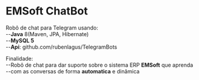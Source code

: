 # EMSoft ChatBot
Robô de chat para Telegram usando:<br>
--<b>Java</b> 8(Maven, JPA, Hibernate)<br>
--<b>MySQL 5</b><br>
--<b>Api</b>: github.com/rubenlagus/TelegramBots<br>
  
Finalidade:<br>
--Robô de chat para dar suporte sobre o sistema ERP <b>EMSoft</b> que aprenda<br>
--com as conversas de forma <b>automatica</b> e dinâmica<br>
